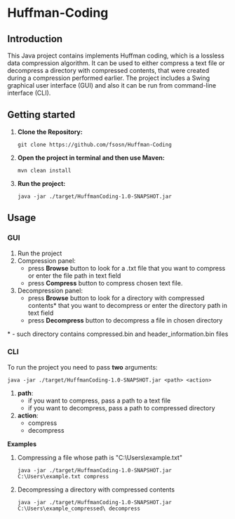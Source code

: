 # Huffman-Coding
## Introduction
This Java project contains implements Huffman coding, which is a lossless data compression algorithm. It can be used to either compress a text file or decompress a directory with compressed contents, that were created during a compression performed earlier.
The project includes a Swing graphical user interface (GUI) and also it can be run from command-line interface (CLI).
## Getting started
1. **Clone the Repository:**
   ```
   git clone https://github.com/fsosn/Huffman-Coding
   ```
2. **Open the project in terminal and then use Maven:**
   ```
   mvn clean install
   ```
3. **Run the project:**
   ```
   java -jar ./target/HuffmanCoding-1.0-SNAPSHOT.jar
   ```
## Usage
### GUI
1. Run the project
2. Compression panel:
    - press **Browse** button to look for a .txt file that you want to compress or enter the file path in text field
    - press **Compress** button to compress chosen text file.
3. Decompression panel:
    - press **Browse** button to look for a directory with compressed contents* that you want to decompress or enter the directory path in text field
    - press **Decompress** button to decompress a file in chosen directory
  
\* - such directory contains compressed.bin and header_information.bin files
### CLI
To run the project you need to pass **two** arguments:
   ```
   java -jar ./target/HuffmanCoding-1.0-SNAPSHOT.jar <path> <action>
   ```
1. **path**:
     - if you want to compress, pass a path to a text file
     - if you want to decompress, pass a path to compressed directory
2. **action**:
     - compress
     - decompress
  
**Examples**

1. Compressing a file whose path is "C:\Users\example.txt"
   ```
   java -jar ./target/HuffmanCoding-1.0-SNAPSHOT.jar C:\Users\example.txt compress
   ```
2. Decompressing a directory with compressed contents
   ```
   java -jar ./target/HuffmanCoding-1.0-SNAPSHOT.jar C:\Users\example_compressed\ decompress
   ```
